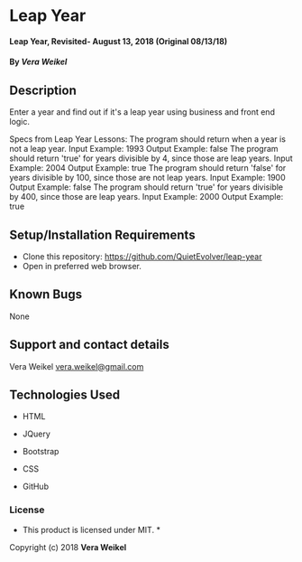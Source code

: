 # Leap Year

#### Leap Year, Revisited- August 13, 2018 (Original 08/13/18)

#### By _**Vera Weikel**_

## Description

Enter a year and find out if it's a leap year using business and front end logic.

Specs from Leap Year Lessons:
The program should return when a year is not a leap year.
Input Example: 1993
Output Example: false
The program should return 'true' for years divisible by 4, since those are leap years.
Input Example: 2004
Output Example: true
The program should return 'false' for years divisible by 100, since those are not leap years.
Input Example: 1900
Output Example: false
The program should return 'true' for years divisible by 400, since those are leap years.
Input Example: 2000
Output Example: true

## Setup/Installation Requirements

* Clone this repository: https://github.com/QuietEvolver/leap-year
* Open in preferred web browser.

## Known Bugs
None

## Support and contact details
Vera Weikel vera.weikel@gmail.com


## Technologies Used
* HTML

* JQuery

* Bootstrap

* CSS

* GitHub

### License

* This product is licensed under MIT. *

Copyright (c) 2018 **Vera Weikel**
